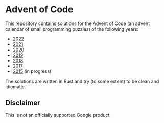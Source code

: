 # Advent of Code

This repository contains solutions for the [Advent of Code][advent-of-code] (an
advent calendar of small programming puzzles) of the following years:
- [2022](2022)
- [2021](2021)
- [2020](2020)
- [2019](2019)
- [2018](2018)
- [2017](2017)
- [2015](2015) (in progress)

The solutions are written in Rust and try (to some extent) to be clean and
idiomatic.

## Disclaimer

This is not an officially supported Google product.

[advent-of-code]: https://adventofcode.com/
